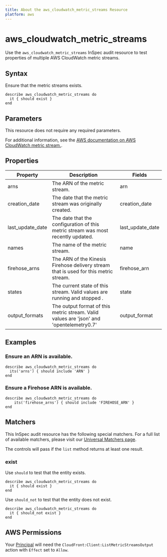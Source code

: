```yaml
---
title: About the aws_cloudwatch_metric_streams Resource
platform: aws
---
```


# aws_cloudwatch_metric_streams

Use the `aws_cloudwatch_metric_streams` InSpec audit resource to test properties of multiple AWS CloudWatch metric streams.

## Syntax

Ensure that the metric streams exists.

    describe aws_cloudwatch_metric_streams do
      it { should exist }
    end

## Parameters

This resource does not require any required parameters.

For additional information, see the [AWS documentation on AWS CloudWatch metric stream.](https://docs.aws.amazon.com/AWSCloudFormation/latest/UserGuide/aws-resource-cloudwatch-metricstream.html).

## Properties

| Property | Description | Fields |
| --- | --- | --- |
| arns | The ARN of the metric stream. | arn |
| creation_date | The date that the metric stream was originally created. | creation_date |
| last_update_date | The date that the configuration of this metric stream was most recently updated. | last_update_date |
| names | The name of the metric stream.| name |
| firehose_arns | The ARN of the Kinesis Firehose delivery stream that is used for this metric stream. | firehose_arn |
| states | The current state of this stream. Valid values are running and stopped . | state |
| output_formats | The output format of this metric stream. Valid values are 'json' and 'opentelemetry0.7' | output_format |

## Examples

### Ensure an ARN is available.

    describe aws_cloudwatch_metric_streams do
      its('arns') { should include 'ARN' }
    end

### Ensure a Firehose ARN is available.

    describe aws_cloudwatch_metric_streams do
        its('firehose_arns') { should include 'FIREHOSE_ARN' }
    end

## Matchers

This InSpec audit resource has the following special matchers. For a full list of available matchers, please visit our [Universal Matchers page](https://www.inspec.io/docs/reference/matchers/).

The controls will pass if the `list` method returns at least one result.

### exist

Use `should` to test that the entity exists.

    describe aws_cloudwatch_metric_streams do
      it { should exist }
    end

Use `should_not` to test that the entity does not exist.

    describe aws_cloudwatch_metric_streams do
      it { should_not exist }
    end

## AWS Permissions

Your [Principal](https://docs.aws.amazon.com/IAM/latest/UserGuide/intro-structure.html#intro-structure-principal) will need the `CloudFront:Client:ListMetricStreamsOutput` action with `Effect` set to `Allow`.
